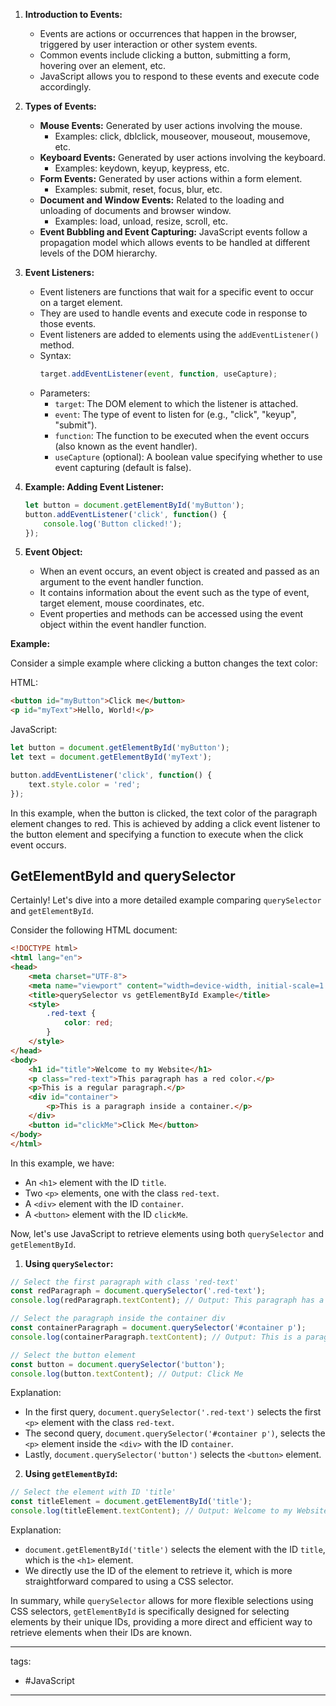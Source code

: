 
1. **Introduction to Events:**
   - Events are actions or occurrences that happen in the browser, triggered by user interaction or other system events.
   - Common events include clicking a button, submitting a form, hovering over an element, etc.
   - JavaScript allows you to respond to these events and execute code accordingly.

2. **Types of Events:**
   - **Mouse Events:** Generated by user actions involving the mouse.
     - Examples: click, dblclick, mouseover, mouseout, mousemove, etc.
   - **Keyboard Events:** Generated by user actions involving the keyboard.
     - Examples: keydown, keyup, keypress, etc.
   - **Form Events:** Generated by user actions within a form element.
     - Examples: submit, reset, focus, blur, etc.
   - **Document and Window Events:** Related to the loading and unloading of documents and browser window.
     - Examples: load, unload, resize, scroll, etc.
   - **Event Bubbling and Event Capturing:** JavaScript events follow a propagation model which allows events to be handled at different levels of the DOM hierarchy.

3. **Event Listeners:**
   - Event listeners are functions that wait for a specific event to occur on a target element.
   - They are used to handle events and execute code in response to those events.
   - Event listeners are added to elements using the `addEventListener()` method.
   - Syntax:
     ```javascript
     target.addEventListener(event, function, useCapture);
     ```
   - Parameters:
     - `target`: The DOM element to which the listener is attached.
     - `event`: The type of event to listen for (e.g., "click", "keyup", "submit").
     - `function`: The function to be executed when the event occurs (also known as the event handler).
     - `useCapture` (optional): A boolean value specifying whether to use event capturing (default is false).

4. **Example: Adding Event Listener:**
   ```javascript
   let button = document.getElementById('myButton');
   button.addEventListener('click', function() {
       console.log('Button clicked!');
   });
   ```

5. **Event Object:**
   - When an event occurs, an event object is created and passed as an argument to the event handler function.
   - It contains information about the event such as the type of event, target element, mouse coordinates, etc.
   - Event properties and methods can be accessed using the event object within the event handler function.

**Example:**

Consider a simple example where clicking a button changes the text color:

HTML:
```html
<button id="myButton">Click me</button>
<p id="myText">Hello, World!</p>
```

JavaScript:
```javascript
let button = document.getElementById('myButton');
let text = document.getElementById('myText');

button.addEventListener('click', function() {
    text.style.color = 'red';
});
```

In this example, when the button is clicked, the text color of the paragraph element changes to red. This is achieved by adding a click event listener to the button element and specifying a function to execute when the click event occurs.

## GetElementById and querySelector

Certainly! Let's dive into a more detailed example comparing `querySelector` and `getElementById`.

Consider the following HTML document:

```html
<!DOCTYPE html>
<html lang="en">
<head>
    <meta charset="UTF-8">
    <meta name="viewport" content="width=device-width, initial-scale=1.0">
    <title>querySelector vs getElementById Example</title>
    <style>
        .red-text {
            color: red;
        }
    </style>
</head>
<body>
    <h1 id="title">Welcome to my Website</h1>
    <p class="red-text">This paragraph has a red color.</p>
    <p>This is a regular paragraph.</p>
    <div id="container">
        <p>This is a paragraph inside a container.</p>
    </div>
    <button id="clickMe">Click Me</button>
</body>
</html>
```

In this example, we have:
- An `<h1>` element with the ID `title`.
- Two `<p>` elements, one with the class `red-text`.
- A `<div>` element with the ID `container`.
- A `<button>` element with the ID `clickMe`.

Now, let's use JavaScript to retrieve elements using both `querySelector` and `getElementById`.

1. **Using `querySelector`:**

```javascript
// Select the first paragraph with class 'red-text'
const redParagraph = document.querySelector('.red-text');
console.log(redParagraph.textContent); // Output: This paragraph has a red color.

// Select the paragraph inside the container div
const containerParagraph = document.querySelector('#container p');
console.log(containerParagraph.textContent); // Output: This is a paragraph inside a container.

// Select the button element
const button = document.querySelector('button');
console.log(button.textContent); // Output: Click Me
```

Explanation:
- In the first query, `document.querySelector('.red-text')` selects the first `<p>` element with the class `red-text`.
- The second query, `document.querySelector('#container p')`, selects the `<p>` element inside the `<div>` with the ID `container`.
- Lastly, `document.querySelector('button')` selects the `<button>` element.

2. **Using `getElementById`:**

```javascript
// Select the element with ID 'title'
const titleElement = document.getElementById('title');
console.log(titleElement.textContent); // Output: Welcome to my Website
```

Explanation:
- `document.getElementById('title')` selects the element with the ID `title`, which is the `<h1>` element.
- We directly use the ID of the element to retrieve it, which is more straightforward compared to using a CSS selector.

In summary, while `querySelector` allows for more flexible selections using CSS selectors, `getElementById` is specifically designed for selecting elements by their unique IDs, providing a more direct and efficient way to retrieve elements when their IDs are known.



---
tags:
  - #JavaScript
---
